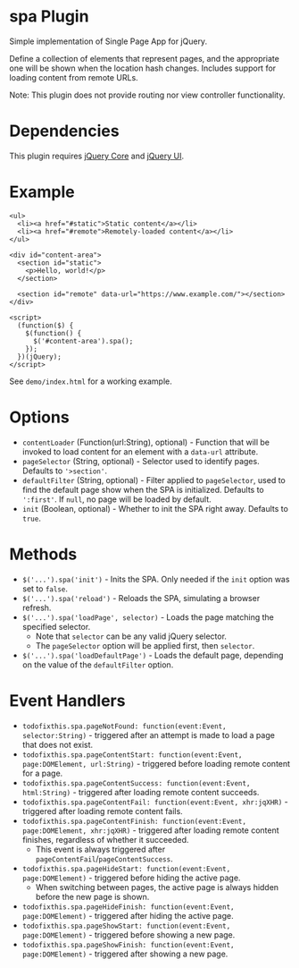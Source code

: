 # spa Plugin
Simple implementation of Single Page App for jQuery.

Define a collection of elements that represent pages, and the appropriate one
  will be shown when the location hash changes.  Includes support for loading
  content from remote URLs.

Note:  This plugin does not provide routing nor view controller functionality.

# Dependencies
This plugin requires [jQuery Core](https://jquery.com/) and
  [jQuery UI](https://jqueryui.com/).

# Example

```
<ul>
  <li><a href="#static">Static content</a></li>
  <li><a href="#remote">Remotely-loaded content</a></li>
</ul>

<div id="content-area">
  <section id="static">
    <p>Hello, world!</p>
  </section>

  <section id="remote" data-url="https://www.example.com/"></section>
</div>

<script>
  (function($) {
    $(function() {
      $('#content-area').spa();
    });
  })(jQuery);
</script>
```

See `demo/index.html` for a working example.

# Options
- `contentLoader` (Function(url:String), optional) - Function that will be
  invoked to load content for an element with a `data-url` attribute.
- `pageSelector` (String, optional) - Selector used to identify pages.  Defaults
  to `'>section'`.
- `defaultFilter` (String, optional) - Filter applied to `pageSelector`, used to
  find the default page show when the SPA is initialized.  Defaults to
  `':first'`.  If `null`, no page will be loaded by default.
- `init` (Boolean, optional) - Whether to init the SPA right away.  Defaults to
  `true`.

# Methods
- `$('...').spa('init')` - Inits the SPA.  Only needed if the `init` option was
  set to `false`.
- `$('...').spa('reload')` - Reloads the SPA, simulating a browser refresh.
- `$('...').spa('loadPage', selector)` - Loads the page matching the specified
  selector.
  - Note that `selector` can be any valid jQuery selector.
  - The `pageSelector` option will be applied first, then `selector`.
- `$('...').spa('loadDefaultPage')` - Loads the default page, depending on the
  value of the `defaultFilter` option.

# Event Handlers
- `todofixthis.spa.pageNotFound: function(event:Event, selector:String)` -
  triggered after an attempt is made to load a page that does not exist.
- `todofixthis.spa.pageContentStart: function(event:Event, page:DOMElement, url:String)` -
  triggered before loading remote content for a page.
- `todofixthis.spa.pageContentSuccess: function(event:Event, html:String)` -
  triggered after loading remote content succeeds.
- `todofixthis.spa.pageContentFail: function(event:Event, xhr:jqXHR)` -
  triggered after loading remote content fails.
- `todofixthis.spa.pageContentFinish: function(event:Event, page:DOMElement, xhr:jqXHR)` -
  triggered after loading remote content finishes, regardless of whether it
  succeeded.
  - This event is always triggered after `pageContentFail`/`pageContentSuccess`.
- `todofixthis.spa.pageHideStart: function(event:Event, page:DOMElement)` -
  triggered before hiding the active page.
  - When switching between pages, the active page is always hidden before the
    new page is shown.
- `todofixthis.spa.pageHideFinish: function(event:Event, page:DOMElement)` -
  triggered after hiding the active page.
- `todofixthis.spa.pageShowStart: function(event:Event, page:DOMElement)` -
  triggered before showing a new page.
- `todofixthis.spa.pageShowFinish: function(event:Event, page:DOMElement)` -
  triggered after showing a new page.
